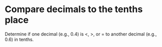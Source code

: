 # Compare decimals to the tenths place

Determine if one decimal (e.g., 0.4) is <, >, or = to another decimal (e.g., 0.6) in tenths.

